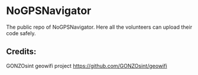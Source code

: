 # NoGPSNavigator
The public repo of NoGPSNavigator. Here all the volunteers can upload their code safely.

## Credits:
GONZOsint geowifi project
https://github.com/GONZOsint/geowifi
